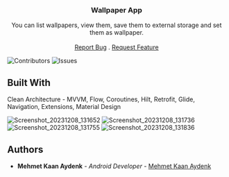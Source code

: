 <br/>
<p align="center">
  <h3 align="center">Wallpaper App</h3>

  <p align="center">
    You can list wallpapers, view them, save them to external storage and set them as wallpaper.
    <br/>
    <br/>
    <a href="https://github.com/mkaanaydenk/MWallpaper/issues">Report Bug</a>
    .
    <a href="https://github.com/mkaanaydenk/MWallpaper/issues">Request Feature</a>
  </p>
</p>

![Contributors](https://img.shields.io/github/contributors/mkaanaydenk/MWallpaper?color=dark-green) ![Issues](https://img.shields.io/github/issues/mkaanaydenk/MWallpaper) 

## Built With

Clean Architecture - MVVM, Flow, Coroutines, Hilt, Retrofit, Glide, Navigation, Extensions, Material Design


![Screenshot_20231208_131652](https://github.com/mkaanaydenk/MWallpaper/assets/54694153/92dc0f5a-8595-4205-8161-f260db96d4e5)
![Screenshot_20231208_131736](https://github.com/mkaanaydenk/MWallpaper/assets/54694153/acaf4b3c-3a37-42c7-a0c6-3c52a8e0b3f0)
![Screenshot_20231208_131755](https://github.com/mkaanaydenk/MWallpaper/assets/54694153/8ace08fb-923b-4281-a527-eb8ea3af1739)
![Screenshot_20231208_131836](https://github.com/mkaanaydenk/MWallpaper/assets/54694153/21fe61ed-c57d-4113-b525-f6ff67d5d8b9)


## Authors

* **Mehmet Kaan Aydenk** - *Android Developer* - [Mehmet Kaan Aydenk](https://github.com/mkaanaydenk)
